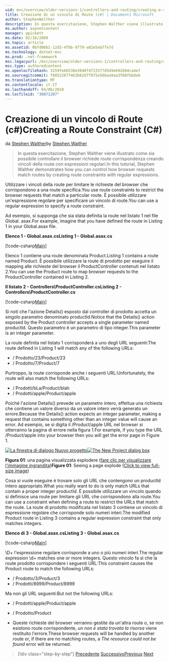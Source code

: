 ```yaml
---
uid: mvc/overview/older-versions-1/controllers-and-routing/creating-a-route-constraint-cs
title: Creazione di un vincolo di Route (c#) | Documenti Microsoft
author: StephenWalther
description: In questa esercitazione, Stephen Walther viene illustrato come sia possibile controllare il browser richiede route corrispondenza creando vincoli della route con espressioni regolari.
ms.author: aspnetcontent
manager: wpickett
ms.date: 02/16/2009
ms.topic: article
ms.assetid: 0bfd06b1-12d3-4fbb-9779-a82e5eb7fe7d
ms.technology: dotnet-mvc
ms.prod: .net-framework
msc.legacyurl: /mvc/overview/older-versions-1/controllers-and-routing/creating-a-route-constraint-cs
msc.type: authoredcontent
ms.openlocfilehash: 3159feb6538e3048f4f235f7d549e692604ca4e7
ms.sourcegitcommit: f8852267f463b62d7f975e56bea9aa3f68fbbdeb
ms.translationtype: MT
ms.contentlocale: it-IT
ms.lasthandoff: 04/06/2018
ms.locfileid: "30871207"
---
```

<a name="creating-a-route-constraint-c"></a><span data-ttu-id="8e397-103">Creazione di un vincolo di Route (c#)</span><span class="sxs-lookup"><span data-stu-id="8e397-103">Creating a Route Constraint (C#)</span></span>
====================
<span data-ttu-id="8e397-104">da [Stephen Walther](https://github.com/StephenWalther)</span><span class="sxs-lookup"><span data-stu-id="8e397-104">by [Stephen Walther](https://github.com/StephenWalther)</span></span>

> <span data-ttu-id="8e397-105">In questa esercitazione, Stephen Walther viene illustrato come sia possibile controllare il browser richiede route corrispondenza creando vincoli della route con espressioni regolari.</span><span class="sxs-lookup"><span data-stu-id="8e397-105">In this tutorial, Stephen Walther demonstrates how you can control how browser requests match routes by creating route constraints with regular expressions.</span></span>


<span data-ttu-id="8e397-106">Utilizzare i vincoli della route per limitare le richieste del browser che corrispondono a una route specifica.</span><span class="sxs-lookup"><span data-stu-id="8e397-106">You use route constraints to restrict the browser requests that match a particular route.</span></span> <span data-ttu-id="8e397-107">È possibile utilizzare un'espressione regolare per specificare un vincolo di route.</span><span class="sxs-lookup"><span data-stu-id="8e397-107">You can use a regular expression to specify a route constraint.</span></span>

<span data-ttu-id="8e397-108">Ad esempio, si supponga che sia stata definita la route nel listato 1 nel file Global. asax.</span><span class="sxs-lookup"><span data-stu-id="8e397-108">For example, imagine that you have defined the route in Listing 1 in your Global.asax file.</span></span>

<span data-ttu-id="8e397-109">**Elenco 1 - Global.asax.cs**</span><span class="sxs-lookup"><span data-stu-id="8e397-109">**Listing 1 - Global.asax.cs**</span></span>

[!code-csharp[Main](creating-a-route-constraint-cs/samples/sample1.cs)]

<span data-ttu-id="8e397-110">Elenco 1 contiene una route denominata Product.</span><span class="sxs-lookup"><span data-stu-id="8e397-110">Listing 1 contains a route named Product.</span></span> <span data-ttu-id="8e397-111">È possibile utilizzare la route di prodotto per eseguire il mapping alle richieste del browser il ProductController contenuti nel listato 2.</span><span class="sxs-lookup"><span data-stu-id="8e397-111">You can use the Product route to map browser requests to the ProductController contained in Listing 2.</span></span>

<span data-ttu-id="8e397-112">**Il listato 2 - Controllers\ProductController.cs**</span><span class="sxs-lookup"><span data-stu-id="8e397-112">**Listing 2 - Controllers\ProductController.cs**</span></span>

[!code-csharp[Main](creating-a-route-constraint-cs/samples/sample2.cs)]

<span data-ttu-id="8e397-113">Si noti che l'azione Details() esposto dal controller di prodotto accetta un singolo parametro denominato productId.</span><span class="sxs-lookup"><span data-stu-id="8e397-113">Notice that the Details() action exposed by the Product controller accepts a single parameter named productId.</span></span> <span data-ttu-id="8e397-114">Questo parametro è un parametro di tipo integer.</span><span class="sxs-lookup"><span data-stu-id="8e397-114">This parameter is an integer parameter.</span></span>

<span data-ttu-id="8e397-115">La route definita nel listato 1 corrisponderà a uno degli URL seguenti:</span><span class="sxs-lookup"><span data-stu-id="8e397-115">The route defined in Listing 1 will match any of the following URLs:</span></span>

- <span data-ttu-id="8e397-116">/ Prodotto/23</span><span class="sxs-lookup"><span data-stu-id="8e397-116">/Product/23</span></span>
- <span data-ttu-id="8e397-117">/ Prodotto/7</span><span class="sxs-lookup"><span data-stu-id="8e397-117">/Product/7</span></span>

<span data-ttu-id="8e397-118">Purtroppo, la route corrisponde anche i seguenti URL:</span><span class="sxs-lookup"><span data-stu-id="8e397-118">Unfortunately, the route will also match the following URLs:</span></span>

- <span data-ttu-id="8e397-119">/ Prodotti/bLa</span><span class="sxs-lookup"><span data-stu-id="8e397-119">/Product/blah</span></span>
- <span data-ttu-id="8e397-120">/ Prodotti/apple</span><span class="sxs-lookup"><span data-stu-id="8e397-120">/Product/apple</span></span>

<span data-ttu-id="8e397-121">Poiché l'azione Details() prevede un parametro intero, effettua una richiesta che contiene un valore diverso da un valore intero verrà generato un errore.</span><span class="sxs-lookup"><span data-stu-id="8e397-121">Because the Details() action expects an integer parameter, making a request that contains something other than an integer value will cause an error.</span></span> <span data-ttu-id="8e397-122">Ad esempio, se si digita il /Product/apple URL nel browser si otterranno la pagina di errore nella figura 1.</span><span class="sxs-lookup"><span data-stu-id="8e397-122">For example, if you type the URL /Product/apple into your browser then you will get the error page in Figure 1.</span></span>


<span data-ttu-id="8e397-123">[![La finestra di dialogo Nuovo progetto](creating-a-route-constraint-cs/_static/image1.jpg)](creating-a-route-constraint-cs/_static/image1.png)</span><span class="sxs-lookup"><span data-stu-id="8e397-123">[![The New Project dialog box](creating-a-route-constraint-cs/_static/image1.jpg)](creating-a-route-constraint-cs/_static/image1.png)</span></span>

<span data-ttu-id="8e397-124">**Figura 01**: una pagina visualizzata esplodere ([fare clic per visualizzare l'immagine ingrandita](creating-a-route-constraint-cs/_static/image2.png))</span><span class="sxs-lookup"><span data-stu-id="8e397-124">**Figure 01**: Seeing a page explode ([Click to view full-size image](creating-a-route-constraint-cs/_static/image2.png))</span></span>


<span data-ttu-id="8e397-125">Cosa si vuole eseguire è trovare solo gli URL che contengono un productId intero appropriato.</span><span class="sxs-lookup"><span data-stu-id="8e397-125">What you really want to do is only match URLs that contain a proper integer productId.</span></span> <span data-ttu-id="8e397-126">È possibile utilizzare un vincolo quando si definisce una route per limitare gli URL che corrispondono alla route.</span><span class="sxs-lookup"><span data-stu-id="8e397-126">You can use a constraint when defining a route to restrict the URLs that match the route.</span></span> <span data-ttu-id="8e397-127">La route di prodotto modificata nel listato 3 contiene un vincolo di espressione regolare che corrisponde solo numeri interi.</span><span class="sxs-lookup"><span data-stu-id="8e397-127">The modified Product route in Listing 3 contains a regular expression constraint that only matches integers.</span></span>

<span data-ttu-id="8e397-128">**Elenco di 3 - Global.asax.cs**</span><span class="sxs-lookup"><span data-stu-id="8e397-128">**Listing 3 - Global.asax.cs**</span></span>

[!code-csharp[Main](creating-a-route-constraint-cs/samples/sample3.cs)]

<span data-ttu-id="8e397-129">\D+ l'espressione regolare corrisponde a uno o più numeri interi.</span><span class="sxs-lookup"><span data-stu-id="8e397-129">The regular expression \d+ matches one or more integers.</span></span> <span data-ttu-id="8e397-130">Questo vincolo fa sì che la route prodotto corrispondere i seguenti URL:</span><span class="sxs-lookup"><span data-stu-id="8e397-130">This constraint causes the Product route to match the following URLs:</span></span>

- <span data-ttu-id="8e397-131">/ Prodotto/3</span><span class="sxs-lookup"><span data-stu-id="8e397-131">/Product/3</span></span>
- <span data-ttu-id="8e397-132">/ Prodotti/8999</span><span class="sxs-lookup"><span data-stu-id="8e397-132">/Product/8999</span></span>

<span data-ttu-id="8e397-133">Ma non gli URL seguenti:</span><span class="sxs-lookup"><span data-stu-id="8e397-133">But not the following URLs:</span></span>

- <span data-ttu-id="8e397-134">/ Prodotti/apple</span><span class="sxs-lookup"><span data-stu-id="8e397-134">/Product/apple</span></span>
- <span data-ttu-id="8e397-135">/ Prodotto</span><span class="sxs-lookup"><span data-stu-id="8e397-135">/Product</span></span>

- <span data-ttu-id="8e397-136">Queste richieste del browser verranno gestite da un'altra route o, se non esistono route corrispondente, un *non è stata trovata la risorsa* viene restituito l'errore.</span><span class="sxs-lookup"><span data-stu-id="8e397-136">These browser requests will be handled by another route or, if there are no matching routes, a *The resource could not be found* error will be returned.</span></span>

> [!div class="step-by-step"]
> <span data-ttu-id="8e397-137">[Precedente](creating-custom-routes-cs.md)
> [Successivo](creating-a-custom-route-constraint-cs.md)</span><span class="sxs-lookup"><span data-stu-id="8e397-137">[Previous](creating-custom-routes-cs.md)
[Next](creating-a-custom-route-constraint-cs.md)</span></span>
